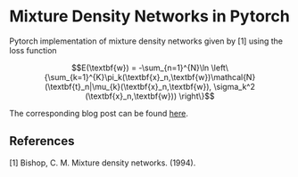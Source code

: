 # Mixture Density Networks in Pytorch

Pytorch implementation of mixture density networks given by [1] using the loss function 
```math
E(\textbf{w}) = -\sum_{n=1}^{N}\ln \left\{\sum_{k=1}^{K}\pi_k(\textbf{x}_n,\textbf{w})\mathcal{N}(\textbf{t}_n|\mu_{k}(\textbf{x}_n,\textbf{w}), \sigma_k^2 (\textbf{x}_n,\textbf{w})) \right\}
```

The corresponding blog post can be found [here](https://www.brianjsl.com/blog/2024/04/22/mixture_density_networks/).

## References

[1] Bishop, C. M. Mixture density networks. (1994).
